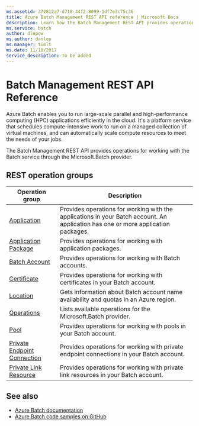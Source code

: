 ```yaml
---
ms.assetid: 372812a7-d718-44f2-8099-1df7e3c75c36
title: Azure Batch Management REST API reference | Microsoft Docs
description: Learn how the Batch Management REST API provides operations for working with the Batch service through the Microsoft.Batch provider.
ms.service: batch
author: dlepow
ms.author: danlep
ms.manager: timlt
ms.date: 11/10/2017
service_description: To be added
---
```


# Batch Management REST API Reference

Azure Batch enables you to run large-scale parallel and high-performance computing (HPC) applications efficiently in the cloud. It's a platform service that schedules compute-intensive work to run on a managed collection of virtual machines, and can automatically scale compute resources to meet the needs of your jobs.

The Batch Management REST API provides operations for working with the Batch service through the Microsoft.Batch provider.

## REST operation groups



| Operation group               | Description                                                                             |
|-------------------------------|-----------------------------------------------------------------------------------------|
| [Application](xref:management.azure.com.batchmanagement.application)          | Provides operations for working with the applications in your Batch account. An application has one or more application packages. |
| [Application Package](xref:management.azure.com.batchmanagement.applicationpackage)  | Provides operations for working with application packages. |
| [Batch Account](xref:management.azure.com.batchmanagement.batchaccount)  | Provides operations for working with Batch accounts. |
| [Certificate](xref:management.azure.com.batchmanagement.certificate)  | Provides operations for working with certificates in your Batch account. |
| [Location](xref:management.azure.com.batchmanagement.location) | Gets information about Batch account name availability and quotas in an Azure region. |
| [Operations](xref:management.azure.com.batchmanagement.operations) | Lists available operations for the Microsoft.Batch provider. |
| [Pool](xref:management.azure.com.batchmanagement.pool) | Provides operations for working with pools in your Batch account. |
| [Private Endpoint Connection](xref:management.azure.com.batchmanagement.privateendpointconnection) | Provides operations for working with private endpoint connections in your Batch account. |
| [Private Link Resource](xref:management.azure.com.batchmanagement.privatelinkresource) | Provides operations for working with private link resources in your Batch account. |

## See also

- [Azure Batch documentation](/azure/batch/)
- [Azure Batch code samples on GitHub](https://github.com/Azure/azure-batch-samples)
